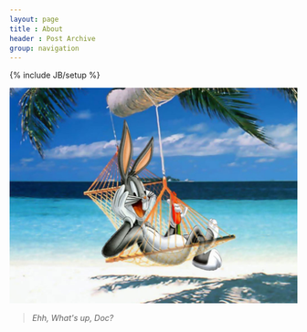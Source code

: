 ```yaml
---
layout: page
title : About
header : Post Archive
group: navigation
---
```


{% include JB/setup %}

![What's up, Doc](/assets/images/bugs_bunny/Bugs-bunny-at-miami.jpg)

> *Ehh, What's up, Doc?*

<!--
>  *假如你吃了个鸡蛋，觉得不错，何必要认识那下蛋的母鸡呢？*
-->
